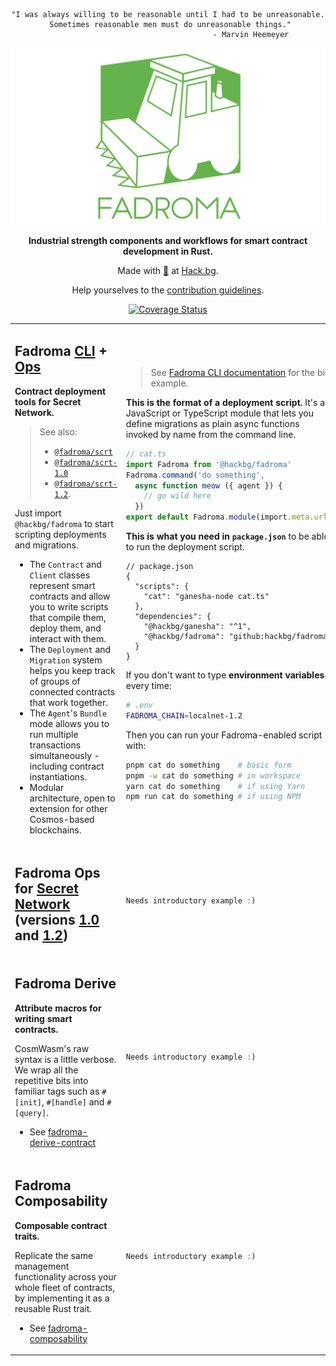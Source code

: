 <div align="center">

```
"I was always willing to be reasonable until I had to be unreasonable.
 Sometimes reasonable men must do unreasonable things."
                                     - Marvin Heemeyer
```

[![](/doc/logo.svg)](https://fadroma.tech)

**Industrial strength components and workflows for smart contract development in Rust.**

Made with [💚](mailto:hello@hack.bg) at [Hack.bg](https://hack.bg).

Help yourselves to the [contribution guidelines](CONTRIBUTING.md).

[![Coverage Status](https://coveralls.io/repos/github/hackbg/fadroma/badge.svg?branch=22.01)](https://coveralls.io/github/hackbg/fadroma?branch=22.01)

</div>

<table>

<tr><td valign="top">

## Fadroma [CLI](./packages/cli) + [Ops](./packages/ops)

**Contract deployment tools for Secret Network.**

> See also:
> * [`@fadroma/scrt`](./packages/scrt)
> * [`@fadroma/scrt-1.0`](./packages/scrt-1.0)
> * [`@fadroma/scrt-1.2`](./packages/scrt-1.2).

Just import `@hackbg/fadroma` to start scripting deployments and migrations.

* The `Contract` and `Client` classes represent smart contracts
  and allow you to write scripts that compile them, deploy them,
  and interact with them.
* The `Deployment` and `Migration` system helps you keep track
  of groups of connected contracts that work together.
* The `Agent`'s `Bundle` mode allows you to run multiple
  transactions simultaneously - including contract instantiations.
* Modular architecture, open to extension for other
  Cosmos-based blockchains.

</td><td>

> See [Fadroma CLI documentation](./packages/cli/README.md#example-deployment-script)
> for the big example.

**This is the format of a deployment script.**
It's a JavaScript or TypeScript module that
lets you define migrations as plain async functions
invoked by name from the command line.

```typescript
// cat.ts
import Fadroma from '@hackbg/fadroma'
Fadroma.command('do something',
  async function meow ({ agent }) {
    // go wild here
  })
export default Fadroma.module(import.meta.url)
```

**This is what you need in `package.json`**
to be able to run the deployment script.

```jsonc
// package.json
{
  "scripts": {
    "cat": "ganesha-node cat.ts"
  },
  "dependencies": {
    "@hackbg/ganesha": "^1",
    "@hackbg/fadroma": "github:hackbg/fadroma"
  }
}
```

If you don't want to type **environment variables** every time:

```sh
# .env
FADROMA_CHAIN=localnet-1.2
```

Then you can run your Fadroma-enabled script with:

```sh
pnpm cat do something    # basic form
pnpm -w cat do something # in workspace
yarn cat do something    # if using Yarn
npm run cat do something # if using NPM
```

</td></tr>

<tr><!--spacer--></tr>

<tr><td>

## Fadroma Ops for [Secret Network](./packages/scrt) (versions [1.0](./packages/scrt-1.0) and [1.2](./packages/scrt-1.2))

</td><td>

```rust
Needs introductory example :)
```

</td></tr>

<tr><!--spacer--></tr>

<tr><td>

## Fadroma Derive

**Attribute macros for writing smart contracts.**

CosmWasm's raw syntax is a little verbose. We wrap all the repetitive bits
into familiar tags such as `#[init]`, `#[handle]` and `#[query]`.

* See [fadroma-derive-contract](./crates/fadroma-derive-contract)

</td><td>

```rust
Needs introductory example :)
```

</td>
</tr>

<tr><!--back to da 90s lol--></tr>

<tr><td>

## Fadroma Composability

**Composable contract traits.**

Replicate the same management functionality across your whole fleet of contracts,
by implementing it as a reusable Rust trait.

* See [fadroma-composability](./crates/fadroma-composability)

</td><td>

```rust
Needs introductory example :)
```

</td></tr>

</table>
